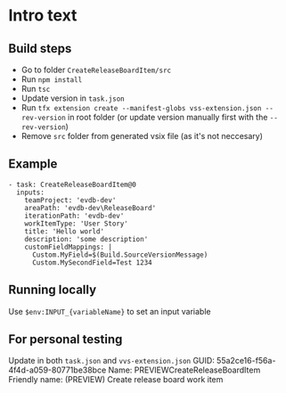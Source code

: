 # Intro text

## Build steps
- Go to folder `CreateReleaseBoardItem/src`
- Run `npm install`
- Run `tsc`
- Update version in `task.json`
- Run `tfx extension create --manifest-globs vss-extension.json --rev-version` in root folder (or update version manually first with the `--rev-version`)
- Remove `src` folder from generated vsix file (as it's not neccesary)

## Example
```
- task: CreateReleaseBoardItem@0
  inputs:
    teamProject: 'evdb-dev'
    areaPath: 'evdb-dev\ReleaseBoard'
    iterationPath: 'evdb-dev'
    workItemType: 'User Story'
    title: 'Hello world'
    description: 'some description'
    customFieldMappings: |
      Custom.MyField=$(Build.SourceVersionMessage)
      Custom.MySecondField=Test 1234
```

## Running locally
Use `$env:INPUT_{variableName}` to set an input variable

## For personal testing
Update in both `task.json` and `vvs-extension.json`
GUID: 55a2ce16-f56a-4f4d-a059-80771be38bce
Name: PREVIEWCreateReleaseBoardItem
Friendly name: (PREVIEW) Create release board work item
